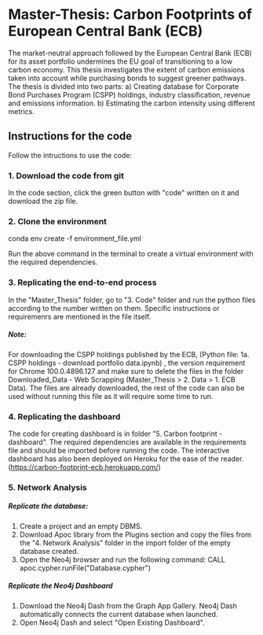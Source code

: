 # Master-Thesis: Carbon Footprints of European Central Bank (ECB)

The market-neutral approach followed by the European Central Bank (ECB) for its asset portfolio undermines the EU goal of transitioning to a low carbon economy. This
thesis investigates the extent of carbon emissions taken into account while purchasing bonds to suggest greener pathways. 
The thesis is divided into two parts: 
a) Creating database for Corporate Bond Purchases Program (CSPP) holdings, industry classification, revenue and emissions information.
b) Estimating the carbon intensity using different metrics.

## Instructions for the code
Follow the intructions to use the code:

### 1. Download the code from git
In the code section, click the green button with "code" written on it and download the zip file.

### 2. Clone the environment

conda env create -f environment_file.yml 

Run the above command in the terminal to create a virtual environment with the required dependencies.

### 3. Replicating the end-to-end process
In the "Master_Thesis" folder, go to "3. Code" folder and run the python files according to the number written on them. Specific instructions or requiremenrs are mentioned in the file itself.

##### Note:
For downloading the CSPP holdings published by the ECB, (Python file: 1a. CSPP holdings - download portfolio data.ipynb) , the version requirement for Chrome 100.0.4896.127 and make sure to delete the files in the folder Downloaded_Data - Web Scrapping (Master_Thesis > 2. Data >  1. ECB Data). The files are already downloaded, the rest of the code can also be used without running this file as it will require some time to run.

### 4. Replicating the dashboard
The code for creating dashboard is in folder "5. Carbon footprint - dashboard". The required dependencies are available in the requirements file and should be imported before running the code. The interactive dashboard has also been deployed on Heroku for the ease of the reader. (https://carbon-footprint-ecb.herokuapp.com/)

### 5. Network Analysis

##### Replicate the database:
1. Create a project and an empty DBMS.
2. Download Apoc library from the Plugins section and copy the files from the "4. Network Analysis" folder in the import folder of the empty database created.
3. Open the Neo4j browser and run the following command:
    CALL apoc.cypher.runFile("Database.cypher")

##### Replicate the Neo4j Dashboard
1. Download the Neo4j Dash from the Graph App Gallery. Neo4j Dash automatically connects the current database when launched.
2. Open Neo4j Dash and select "Open Existing Dashboard". 




